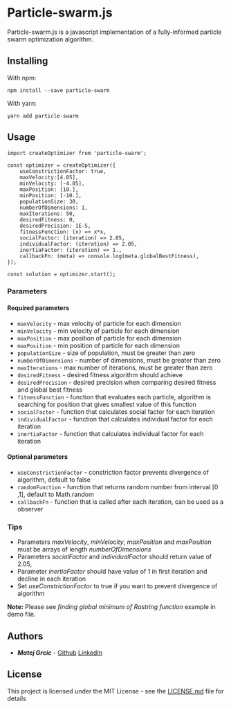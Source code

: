 # Particle-swarm.js

Particle-swarm.js is a javascript implementation of a fully-informed particle swarm optimization algorithm.

## Installing

With npm:

```
npm install --save particle-swarm
```

With yarn:

```
yarn add particle-swarm
```

## Usage

```  
import createOptimizer from 'particle-swarm';

const optimizer = createOptimizer({
    useConstrictionFactor: true,
    maxVelocity:[4.05],
    minVelocity: [-4.05],
    maxPosition: [10.],
    minPosition: [-10.],
    populationSize: 30,
    numberOfDimensions: 1,
    maxIterations: 50,
    desiredFitness: 0,
    desiredPrecision: 1E-5,
    fitnessFunction: (x) => x*x,
    socialFactor: (iteration) => 2.05,
    individualFactor: (iteration) => 2.05,
    inertiaFactor: (iteration) => 1.,
    callbackFn: (meta) => console.log(meta.globalBestFitness),
});

const solution = optimizer.start();
```

### Parameters

#### Required parameters

* ```maxVelocity``` - max velocity of particle for each dimension
* ```minVelocity``` - min velocity of particle for each dimension
* ```maxPosition``` - max position of particle for each dimension
* ```maxPosition``` - min position of particle for each dimension
* ```populationSize``` - size of population, must be greater than zero
* ```numberOfDimensions``` - number of dimensions, must be greater than zero
* ```maxIterations``` - max number of iterations, must be greater than zero
* ```desiredFitness``` - desired fitness algorithm should achieve
* ```desiredPrecision``` - desired precision when comparing desired fitness and global best fitness
* ```fitnessFunction``` - function that evaluates each particle, algorithm is searching for position that gives smallest value of this function
* ```socialFactor``` - function that calculates social factor for each iteration
* ```individualFactor``` - function that calculates individual factor for each iteration
* ```inertiaFactor``` - function that calculates individual factor for each iteration

#### Optional parameters

* ```useConstrictionFactor``` - constriction factor prevents divergence of algorithm, default to false
* ```randomFunction``` - function that returns random number from interval [0 ,1], default to Math.random
* ```callbackFn``` - function that is called after each iteration, can be used as a observer

### Tips

* Parameters _maxVelocity_, _minVelocity_, _maxPosition_ and _maxPosition_ must be arrays of length _numberOfDimensions_
* Parameters _socialFactor_ and _individualFactor_ should return value of 2.05, 
* Parameter _inertiaFactor_ should have value of 1 in first iteration and decline in each iteration
* Set _useConstrictionFactor_ to true if you want to prevent divergence of algorithm

**Note:** Please see _finding global minimum of Rastring function_ example in demo file.

## Authors

* **_Matej Grcic_** - [Github](https://github.com/matejgrcic) [LinkedIn](https://www.linkedin.com/in/matej-grcic/)

## License

This project is licensed under the MIT License - see the [LICENSE.md](LICENSE.md) file for details

